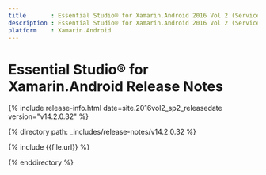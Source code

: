 ```yaml
---
title       : Essential Studio® for Xamarin.Android 2016 Vol 2 (Service Pack 2) Release Notes
description : Essential Studio® for Xamarin.Android 2016 Vol 2 (Service Pack 2) Release Notes
platform    : Xamarin.Android
---
```


# Essential Studio® for Xamarin.Android Release Notes

{% include release-info.html date=site.2016vol2_sp2_releasedate version="v14.2.0.32" %} 

{% directory path: _includes/release-notes/v14.2.0.32 %}

{% include {{file.url}} %}

{% enddirectory %}